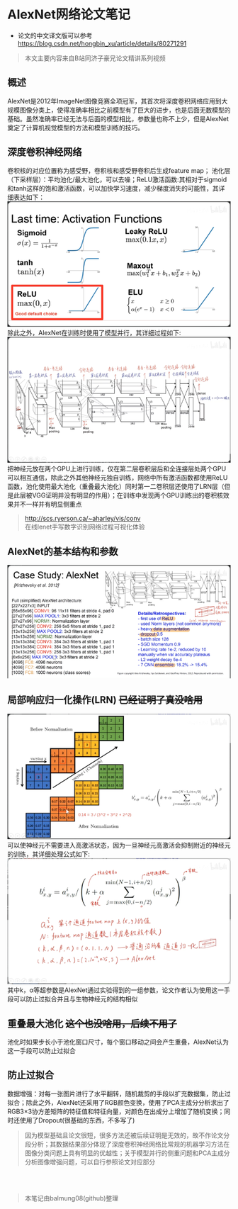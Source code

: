 # AlexNet网络论文笔记
* 论文的中文译文版可以参考 https://blog.csdn.net/hongbin_xu/article/details/80271291
> 本文主要内容来自B站同济子豪兄论文精讲系列视频
## 概述
AlexNet是2012年ImageNet图像竞赛全项冠军，其首次将深度卷积网络应用到大规模图像分类上，使得准确率相比之前模型有了巨大的进步，也是后面无数模型的基础。虽然准确率已经无法与后面的模型相比，参数量也称不上少，但是AlexNet奠定了计算机视觉模型的方法和模型训练的技巧。
## 深度卷积神经网络
卷积核的对应位置称为感受野，卷积核和感受野卷积后生成feature map；
池化层（下采样层）：平均池化/最大池化，可以去噪；ReLU激活函数:其相对于sigmoid和tanh这样的饱和激活函数，可以加快学习速度，减少梯度消失的可能性，其详细表达如下：<br>
![激活函数选择](./pic/1.png)<br>
除此之外，AlexNet在训练时使用了模型并行，其详细过程如下:<br>
![模型并行](./pic/2.png)<br>
把神经元放在两个GPU上进行训练，仅在第二层卷积层后和全连接层处两个GPU可以相互通信，除此之外其他神经元独自训练，网络中所有激活函数都使用ReLU函数，池化使用最大池化（重叠最大池化）同时第一二卷积层还使用了LRN层（但是此层被VGG证明并没有明显的作用）；在训练中发现两个GPU训练出的卷积核效果并不一样并有明显侧重点
> http://scs.ryerson.ca/~aharley/vis/conv 
<br>在线lenet手写数字识别网络过程可视化体验

## AlexNet的基本结构和参数
![模型结构](./pic/3.png)<br>
## 局部响应归一化操作(LRN) ~~已经证明了真没啥用~~
![LRN](./pic/4.png)<br>
可以使神经元不需要进入高激活状态，因为一旦神经元高激活会抑制附近的神经元的训练，其详细处理公式如下:
![LRN公式](./pic/5.png)<br>
其中k，α等超参数是AlexNet通过实验得到的一组参数，论文作者认为使用这一手段可以防止过拟合并且与生物神经元的结构相似
## 重叠最大池化 ~~这个也没啥用，后续不用了~~
池化时如果步长小于池化窗口尺寸，每个窗口移动之间会产生重叠，AlexNet认为这一手段可以防止过拟合
## 防止过拟合
数据增强：对每一张图片进行了水平翻转，随机裁剪的手段以扩充数据集，防止过拟合；除此之外，AlexNet还采用了RGB颜色变换，使用了PCA主成分分析求出了RGB3×3协方差矩阵的特征值和特征向量，对颜色在出成分上增加了随机变换；同时还使用了Dropout(很基础的东西，不多写了)

> 因为模型基础且论文很短，很多方法还被后续证明是无效的，故不作论文分段分析；其数据结果部分体现了深度卷积神经网络比常规的机器学习方法在图像分类问题上具有明显的优越性；关于模型并行的侧重问题和PCA主成分分析图像增强问题，可以自行参照论文对应部分

<br><br>
> 本笔记由balmung08(github)整理

